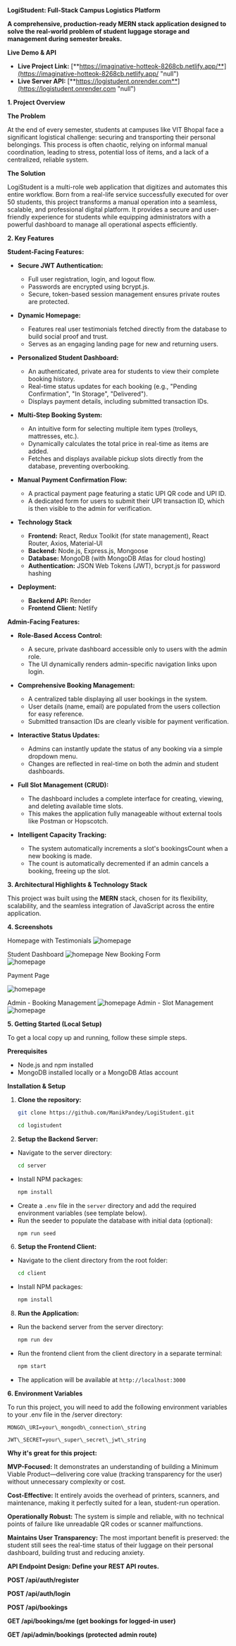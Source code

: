 **LogiStudent: Full-Stack Campus Logistics Platform**

**A comprehensive, production-ready MERN stack application designed to solve the real-world problem of student luggage storage and management during semester breaks.**

**Live Demo & API**

*   **Live Project Link:** [**https://imaginative-hotteok-8268cb.netlify.app/**](https://imaginative-hotteok-8268cb.netlify.app/ "null")
*   **Live Server API:** [**https://logistudent.onrender.com**](https://logistudent.onrender.com "null")

**1\. Project Overview**

**The Problem**

At the end of every semester, students at campuses like VIT Bhopal face a significant logistical challenge: securing and transporting their personal belongings. This process is often chaotic, relying on informal manual coordination, leading to stress, potential loss of items, and a lack of a centralized, reliable system.

**The Solution**

LogiStudent is a multi-role web application that digitizes and automates this entire workflow. Born from a real-life service successfully executed for over 50 students, this project transforms a manual operation into a seamless, scalable, and professional digital platform. It provides a secure and user-friendly experience for students while equipping administrators with a powerful dashboard to manage all operational aspects efficiently.

**2\. Key Features**

**Student-Facing Features:**

*   **Secure JWT Authentication:**

    -   Full user registration, login, and logout flow.
    -   Passwords are encrypted using bcrypt.js.
    -   Secure, token-based session management ensures private routes are protected.

*   **Dynamic Homepage:**
    -   Features real user testimonials fetched directly from the database to build social proof and trust.
    -   Serves as an engaging landing page for new and returning users.

*   **Personalized Student Dashboard:**

    -   An authenticated, private area for students to view their complete booking history.
    -   Real-time status updates for each booking (e.g., "Pending Confirmation", "In Storage", "Delivered").
    -   Displays payment details, including submitted transaction IDs.

*   **Multi-Step Booking System:**

    -   An intuitive form for selecting multiple item types (trolleys, mattresses, etc.).
    -   Dynamically calculates the total price in real-time as items are added.
    -   Fetches and displays available pickup slots directly from the database, preventing overbooking.

*   **Manual Payment Confirmation Flow:**

    -   A practical payment page featuring a static UPI QR code and UPI ID.
    -   A dedicated form for users to submit their UPI transaction ID, which is then visible to the admin for verification.

*   **Technology Stack**

      - **Frontend:** React, Redux Toolkit (for state management), React Router, Axios, Material-UI
      - **Backend:** Node.js, Express.js, Mongoose
      - **Database:** MongoDB (with MongoDB Atlas for cloud hosting)
      - **Authentication:** JSON Web Tokens (JWT), bcrypt.js for password hashing

*   **Deployment:**
    -   **Backend API:** Render
    -   **Frontend Client:** Netlify

**Admin-Facing Features:**

*   **Role-Based Access Control:**

    -   A secure, private dashboard accessible only to users with the admin role.
    -   The UI dynamically renders admin-specific navigation links upon login.

*   **Comprehensive Booking Management:**

    -   A centralized table displaying all user bookings in the system.
    -   User details (name, email) are populated from the users collection for easy reference.
    -   Submitted transaction IDs are clearly visible for payment verification.

*   **Interactive Status Updates:**

    -   Admins can instantly update the status of any booking via a simple dropdown menu.
    -   Changes are reflected in real-time on both the admin and student dashboards.

*   **Full Slot Management (CRUD):**
 
    -   The dashboard includes a complete interface for creating, viewing, and deleting available time slots.
    -   This makes the application fully manageable without external tools like Postman or Hopscotch.

*   **Intelligent Capacity Tracking:**

    -   The system automatically increments a slot's bookingsCount when a new booking is made.
    -   The count is automatically decremented if an admin cancels a booking, freeing up the slot.

**3\. Architectural Highlights & Technology Stack**

This project was built using the **MERN** stack, chosen for its flexibility, scalability, and the seamless integration of JavaScript across the entire application.

**4\. Screenshots**

Homepage with Testimonials 
![homepage](./assets/homepage.png)  
 

Student Dashboard
![homepage](./assets/bookingdash.png)
New Booking Form  
![homepage](./assets/createbooking.png)  

Payment Page

![homepage](./assets/payment.png)  

Admin - Booking Management
![homepage](./assets/admindash2.png)
Admin - Slot Management 
![homepage](./assets/admindash.png)


**5\. Getting Started (Local Setup)**

To get a local copy up and running, follow these simple steps.

**Prerequisites**

*   Node.js and npm installed
*   MongoDB installed locally or a MongoDB Atlas account


**Installation & Setup**

1.  **Clone the repository:**
    ```bash
    git clone https://github.com/ManikPandey/LogiStudent.git

    cd logistudent
    ```

4.  **Setup the Backend Server:**

*   Navigate to the server directory: 
    ```bash
    cd server
    ```
*   Install NPM packages: 
    ```bash
    npm install
    ```
*   Create a ```.env``` file in the ```server``` directory and add the required environment variables (see template below).
*   Run the seeder to populate the database with initial data (optional): 
    ```bash
    npm run seed
    ```
6.  **Setup the Frontend Client:**

*   Navigate to the client directory from the root folder: 
    ```bash
    cd client
    ```
*   Install NPM packages: 
    ```bash
    npm install
    ```
8.  **Run the Application:**

*   Run the backend server from the server directory: 
    ```bash
    npm run dev
    ```
*   Run the frontend client from the client directory in a separate terminal: 
    ```bash
    npm start
    ```
*   The application will be available at ```http://localhost:3000```

**6\. Environment Variables**

To run this project, you will need to add the following environment variables to your .env file in the /server directory:

```MONGO\_URI=your\_mongodb\_connection\_string```

```JWT\_SECRET=your\_super\_secret\_jwt\_string```

**Why it's great for this project:**

**MVP-Focused:** It demonstrates an understanding of building a Minimum Viable Product—delivering core value (tracking transparency for the user) without unnecessary complexity or cost.

**Cost-Effective:** It entirely avoids the overhead of printers, scanners, and maintenance, making it perfectly suited for a lean, student-run operation.

**Operationally Robust:** The system is simple and reliable, with no technical points of failure like unreadable QR codes or scanner malfunctions.

**Maintains User Transparency:** The most important benefit is preserved: the student still sees the real-time status of their luggage on their personal dashboard, building trust and reducing anxiety.

**API Endpoint Design: Define your REST API routes.**

**POST /api/auth/register**

**POST /api/auth/login**

**POST /api/bookings**

**GET /api/bookings/me (get bookings for logged-in user)**

**GET /api/admin/bookings (protected admin route)**

